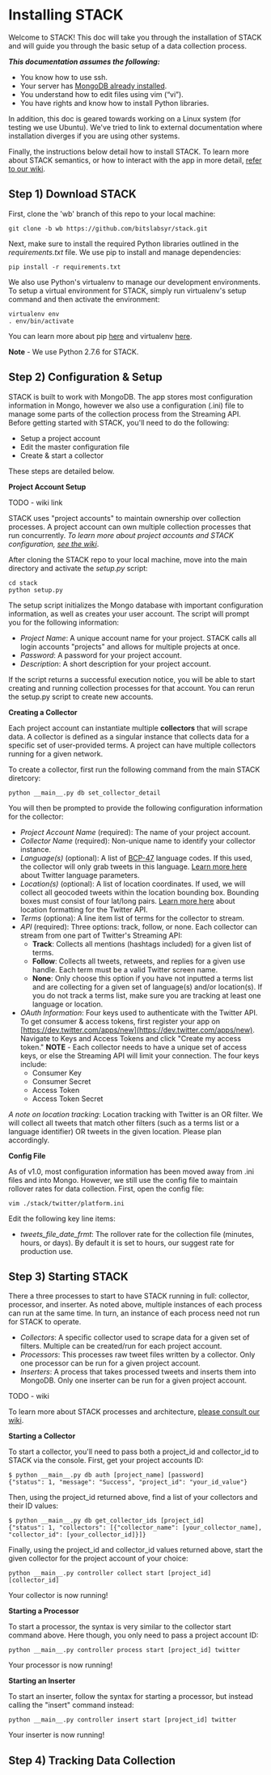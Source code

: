Installing STACK
=========

Welcome to STACK! This doc will take you through the installation of STACK and will guide you through the basic setup of a data collection process.

**_This documentation assumes the following:_**

* You know how to use ssh.
* Your server has [MongoDB already installed](http://docs.mongodb.org/manual/installation/).
* You understand how to edit files using vim (“vi”).
* You have rights and know how to install Python libraries.

In addition, this doc is geared towards working on a Linux system (for testing we use Ubuntu). We've tried to link to external documentation where installation diverges if you are using other systems.

Finally, the instructions below detail how to install STACK. To learn more about STACK semantics, or how to interact with the app in more detail, [refer to our wiki](https://github.com/bitslabsyr/stack/wiki).

## Step 1) Download STACK

First, clone the 'wb' branch of this repo to your local machine:

    git clone -b wb https://github.com/bitslabsyr/stack.git

Next, make sure to install the required Python libraries  outlined in the _requirements.txt_ file. We use pip to install and manage dependencies:

    pip install -r requirements.txt

We also use Python's virtualenv to manage our development environments. To setup a virtual environment for STACK, simply run virtualenv's setup command and then activate the environment:

    virtualenv env
    . env/bin/activate

You can learn more about pip [here](https://pypi.python.org/pypi/pip) and virtualenv [here](http://virtualenv.readthedocs.org/en/latest/).

**Note** - We use Python 2.7.6 for STACK.

## Step 2) Configuration & Setup

STACK is built to work with MongoDB. The app stores most configuration information in Mongo, however we also use a configuration (.ini) file to manage some parts of the collection process from the Streaming API. Before getting started with STACK, you'll need to do the following:

* Setup a project account
* Edit the master configuration file
* Create & start a collector

These steps are detailed below.

**Project Account Setup**

TODO - wiki link

STACK uses "project accounts" to maintain ownership over collection processes. A project account can own multiple collection processes that run concurrently. _To learn more about project accounts and STACK configuration, [see the wiki](#)_.

After cloning the STACK repo to your local machine, move into the main directory and activate the _setup.py_ script:

    cd stack
    python setup.py

The setup script initializes the Mongo database with important configuration information, as well as creates your user account. The script will prompt you for the following information:

* _Project Name_: A unique account name for your project. STACK calls all login accounts "projects" and allows for multiple projects at once.
* _Password_: A password for your project account.
* _Description_: A short description for your project account.

If the script returns a successful execution notice, you will be able to start creating and running collection processes for that account. You can rerun the setup.py script to create new accounts.

**Creating a Collector**

Each project account can instantiate multiple **collectors** that will scrape data. A collector is defined as a singular instance that collects data for a specific set of user-provided terms. A project can have multiple collectors running for a given network.

To create a collector, first run the following command from the main STACK diretcory:

    python __main__.py db set_collector_detail

You will then be prompted to provide the following configuration information for the collector:

* _Project Account Name_ (required): The name of your project account.
* _Collector Name_ (required): Non-unique name to identify your collector instance.
* _Language(s)_ (optional): A list of [BCP-47](http://tools.ietf.org/html/bcp47) language codes. If this used, the collector will only grab tweets in this language. [Learn more here](https://dev.twitter.com/streaming/overview/request-parameters#language) about Twitter language parameters.
* _Location(s)_ (optional): A list of location coordinates. If used, we will collect all geocoded tweets within the location bounding box. Bounding boxes must consist of four lat/long pairs. [Learn more here](https://dev.twitter.com/streaming/overview/request-parameters#locations) about location formatting for the Twitter API.
* _Terms_ (optiona): A line item list of terms for the collector to stream.
* _API_ (required): Three options: track, follow, or none. Each collector can stream from one part of Twitter's Streaming API:
    * **Track**: Collects all mentions (hashtags included) for a given list of terms.
    * **Follow**: Collects all tweets, retweets, and replies for a given use handle. Each term must be a valid Twitter screen name.
    * **None**: Only choose this option if you have not inputted a terms list and are collecting for a given set of language(s) and/or location(s). If you do not track a terms list, make sure you are tracking at least one language or location.
* _OAuth Information_: Four keys used to authenticate with the Twitter API. To get consumer & access tokens, first register your app on [https://dev.twitter.com/apps/new](https://dev.twitter.com/apps/new). Navigate to Keys and Access Tokens and click "Create my access token." **NOTE** - Each collector needs to have a unique set of access keys, or else the Streaming API will limit your connection. The four keys include:
    * Consumer Key
    * Consumer Secret
    * Access Token
    * Access Token Secret

_A note on location tracking_: Location tracking with Twitter is an OR filter. We will collect all tweets that match other filters (such as a terms list or a language identifier) OR tweets in the given location. Please plan accordingly.

**Config File**

As of v1.0, most configuration information has been moved away from .ini files and into Mongo. However, we still use the config file to maintain rollover rates for data collection. First, open the config file:

    vim ./stack/twitter/platform.ini

Edit the following key line items:

* _tweets_file_date_frmt_: The rollover rate for the collection file (minutes, hours, or days). By default it is set to hours, our suggest rate for production use.

## Step 3) Starting STACK

There a three processes to start to have STACK running in full: collector, processor, and inserter. As noted above, multiple instances of each process can run at the same time. In turn, an instance of each process need not run for STACK to operate.

* _Collectors_: A specific collector used to scrape data for a given set of filters. Multiple can be created/run for each project account.
* _Processors_: This processes raw tweet files written by a collector. Only one processor can be run for a given project account.
* _Inserters_: A process that takes processed tweets and inserts them into MongoDB. Only one inserter can be run for a given project account.

TODO - wiki

To learn more about STACK processes and architecture, [please consult our wiki](#).

**Starting a Collector**

To start a collector, you'll need to pass both a project_id and collector_id to STACK via the console. First, get your project accounts ID:

    $ python __main__.py db auth [project_name] [password]
    {"status": 1, "message": "Success", "project_id": "your_id_value"}

Then, using the project_id returned above, find a list of your collectors and their ID values:

    $ python __main__.py db get_collector_ids [project_id]
    {"status": 1, "collectors": [{"collector_name": [your_collector_name], "collector_id": [your_collector_id]}]}

Finally, using the project_id and collector_id values returned above, start the given collector for the project account of your choice:

    python __main__.py controller collect start [project_id] [collector_id]

Your collector is now running!

**Starting a Processor**

To start a processor, the syntax is very similar to the collector start command above. Here though, you only need to pass a project account ID:

    python __main__.py controller process start [project_id] twitter

Your processor is now running!

**Starting an Inserter**

To start an inserter, follow the syntax for starting a processor, but instead calling the "insert" command instead:

    python __main__.py controller insert start [project_id] twitter

Your inserter is now running!

## Step 4) Tracking Data Collection


